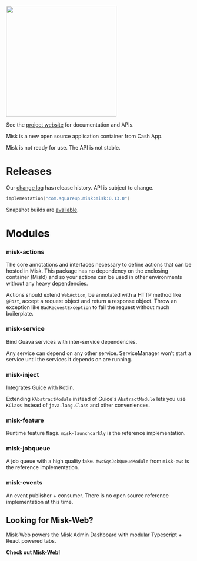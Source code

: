 <img src="https://github.com/cashapp/misk/raw/master/misk.png" width="300">

See the [project website][misk] for documentation and APIs.

Misk is a new open source application container from Cash App.

Misk is not ready for use. The API is not stable.

# Releases

Our [change log][changelog] has release history. API is subject to change. 

```kotlin
implementation("com.squareup.misk:misk:0.13.0")
```

Snapshot builds are [available][snap].


# Modules

### misk-actions

The core annotations and interfaces necessary to define actions that can be hosted in Misk.
This package has no dependency on the enclosing container (Misk!) and so your actions can be
used in other environments without any heavy dependencies.

Actions should extend `WebAction`, be annotated with a HTTP method like `@Post`, accept a
request object and return a response object. Throw an exception like `BadRequestException` to
fail the request without much boilerplate.


### misk-service
 
Bind Guava services with inter-service dependencies.
 
Any service can depend on any other service. ServiceManager won't start a service until the
services it depends on are running.


### misk-inject
 
Integrates Guice with Kotlin.

Extending `KAbstractModule` instead of Guice's `AbstractModule` lets you use `KClass` instead
of `java.lang.Class` and other conveniences.


### misk-feature
 
Runtime feature flags. `misk-launchdarkly` is the reference implementation.


### misk-jobqueue
 
A job queue with a high quality fake. `AwsSqsJobQueueModule` from `misk-aws` is the reference 
implementation.


### misk-events
 
An event publisher + consumer. There is no open source reference implementation at this time.


## Looking for Misk-Web?

Misk-Web powers the Misk Admin Dashboard with modular Typescript + React powered tabs. 


**Check out [Misk-Web][miskweb]!**

[changelog]: http://cashapp.github.io/misk/changelog/
[misk]: https://cashapp.github.io/misk/
[miskweb]: https://cashapp.github.io/misk-web/
[snap]: https://oss.sonatype.org/content/repositories/snapshots/

